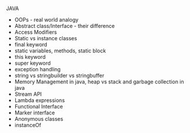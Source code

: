 JAVA
- OOPs - real world analogy
- Abstract class/Interface - their difference
- Access Modifiers
- Static vs instance classes
- final keyword
- static variables, methods, static block
- this keyword
- super keyword
- exception handling
- string vs stringbuilder vs stringbuffer
- Memory Management in java, heap vs stack and garbage collection in java
- Stream API
- Lambda expressions
- Functional Interface
- Marker interface
- Anonymous classes
- instanceOf